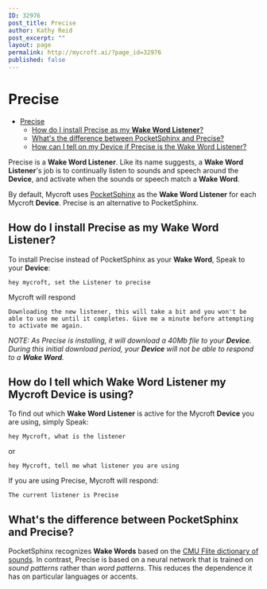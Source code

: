 ```yaml
---
ID: 32976
post_title: Precise
author: Kathy Reid
post_excerpt: ""
layout: page
permalink: http://mycroft.ai/?page_id=32976
published: false
---
```

# Precise

- [Precise](#precise)
  * [How do I install Precise as my **Wake Word Listener**?](#how-do-i-install-precise-as-my-wake-word-listener)
  * [What's the difference between PocketSphinx and Precise?](#whats-the-difference-between-pocketsphinx-and-precise)
  * [How can I tell on my Device if Precise is the Wake Word Listener?](#how-can-i-tell-on-my-device-if-precise-is-the-wake-word-listener)

Precise is a **Wake Word Listener**. Like its name suggests, a **Wake Word Listener**'s job is to continually listen to sounds and speech around the **Device**, and activate when the sounds or speech match a **Wake Word**.

By default, Mycroft uses [PocketSphinx](https://github.com/cmusphinx/pocketsphinx) as the **Wake Word Listener** for each Mycroft **Device**. Precise is an alternative to PocketSphinx.

## How do I install Precise as my **Wake Word Listener**?

To install Precise instead of PocketSphinx as your **Wake Word**, Speak to your **Device**:

`hey mycroft, set the Listener to precise`

Mycroft will respond

`Downloading the new listener, this will take a bit and you won't be able to use me until it completes. Give me a minute before attempting to activate me again. `

_NOTE: As Precise is installing, it will download a 40Mb file to your **Device**. During this initial download period, your **Device** will not be able to respond to a **Wake Word**._

## How do I tell which **Wake Word Listener** my Mycroft **Device** is using?

To find out which **Wake Word Listener** is active for the Mycroft **Device** you are using, simply Speak:

`hey Mycroft, what is the listener`

or

`hey Mycroft, tell me what listener you are using`

If you are using Precise, Mycroft will respond:

`The current listener is Precise`

## What's the difference between PocketSphinx and Precise?

PocketSphinx recognizes **Wake Words** based on the [CMU Flite dictionary of sounds](http://www.speech.cs.cmu.edu/cgi-bin/cmudict). In contrast, Precise is based on a neural network that is trained on _sound patterns_ rather than _word patterns_. This reduces the dependence it has on particular languages or accents.
